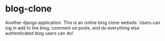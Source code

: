 # blog-clone
Another django application. This is an online blog clone website. Users can log in add to the blog, comment on posts, and do everything else authenticated blog users can do!
